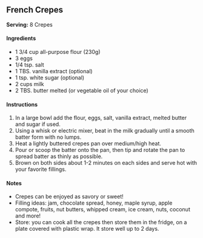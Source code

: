 ## French Crepes

**Serving:** 8 Crepes

#### Ingredients
- 1 3/4 cup all-purpose flour (230g)
- 3 eggs
- 1/4 tsp. salt
- 1 TBS. vanilla extract (optional)
- 1 tsp. white sugar (optional)
- 2 cups milk
- 2 TBS. butter melted (or vegetable oil of your choice)

#### Instructions

1. In a large bowl add the flour, eggs, salt, vanilla extract, melted butter and sugar if used. 
2. Using a whisk or electric mixer, beat in the milk gradually until a smooth batter form with no lumps.
3. Heat a lightly buttered crepes pan over medium/high heat.
4. Pour or scoop the batter onto the pan, then tip and rotate the pan to spread batter as thinly as possible.
5. Brown on both sides about 1-2 minutes on each sides and serve hot with your favorite fillings.

#### Notes
- Crepes can be enjoyed as savory or sweet! 
- Filling ideas: jam, chocolate spread, honey, maple syrup, apple compote, fruits, nut butters, whipped cream, ice cream, nuts, coconut and more!
- Store: you can cook all the crepes then store them in the fridge, on a plate covered with plastic wrap. It store well up to 2 days. 
